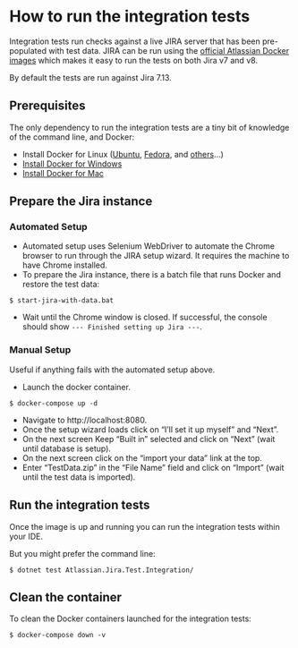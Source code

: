 # How to run the integration tests

Integration tests run checks against a live JIRA server that has been pre-populated with test data. JIRA can be run using the [official Atlassian Docker images](https://hub.docker.com/r/atlassian/jira-software) 
which makes it easy to run the tests on both Jira v7 and v8.

By default the tests are run against Jira 7.13.

## Prerequisites

The only dependency to run the integration tests are a tiny bit of knowledge of the command line, and Docker:
* Install Docker for Linux ([Ubuntu](https://docs.docker.com/install/linux/docker-ce/ubuntu/),
  [Fedora](https://docs.docker.com/install/linux/docker-ce/fedora/), and
  [others](https://docs.docker.com/install/#supported-platforms)...)
* [Install Docker for Windows](https://docs.docker.com/docker-for-windows/install/)
* [Install Docker for Mac](https://docs.docker.com/docker-for-mac/install/)

## Prepare the Jira instance

### Automated Setup ###

- Automated setup uses Selenium WebDriver to automate the Chrome browser to run through the JIRA setup wizard. It requires the machine to have Chrome installed.
- To prepare the Jira instance, there is a batch file that runs Docker and restore the test data:
```
$ start-jira-with-data.bat
```

- Wait until the Chrome window is closed. If successful, the console should show `--- Finished setting up Jira ---`.

### Manual Setup ###

Useful if anything fails with the automated setup above.

- Launch the docker container.
```
$ docker-compose up -d
```
- Navigate to http://localhost:8080.
- Once the setup wizard loads click on “I’ll set it up myself” and “Next”.
- On the next screen Keep “Built in” selected and click on “Next” (wait until database is setup).
- On the next screen click on the “import your data” link at the top.
- Enter “TestData.zip” in the “File Name” field and click on “Import” (wait until the test data is imported).

## Run the integration tests

Once the image is up and running you can run the integration tests within your IDE.

But you might prefer the command line:
```
$ dotnet test Atlassian.Jira.Test.Integration/
```

## Clean the container

To clean the Docker containers launched for the integration tests:
```
$ docker-compose down -v
```
